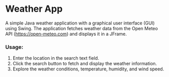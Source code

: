 # Weather App
A simple Java weather application with a graphical user interface (GUI) using Swing. The application fetches weather data from the Open Meteo API (https://open-meteo.com) and displays it in a JFrame.

### Usage:
1. Enter the location in the search text field.
2. Click the search button to fetch and display the weather information.
3. Explore the weather conditions, temperature, humidity, and wind speed.
